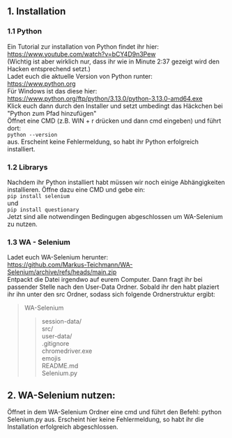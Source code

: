 ## 1. Installation
  ### 1.1 Python
  Ein Tutorial zur installation von Python findet ihr hier: <br>
      <https://www.youtube.com/watch?v=bCY4D9n3Pew> <br>
  (Wichtig ist aber wirklich nur, dass ihr wie in Minute 2:37 gezeigt wird den Hacken entsprechend setzt.) <br>
  Ladet euch die aktuelle Version von Python runter: <br>
      <https://www.python.org> <br>
  Für Windows ist das diese hier: <br>
      <https://www.python.org/ftp/python/3.13.0/python-3.13.0-amd64.exe> <br>
  Klick euch dann durch den Installer und setzt umbedingt das Häckchen bei "Python zum Pfad hinzufügen" <br>
  Öffnet eine CMD (z.B. WIN + r drücken und dann cmd eingeben) und führt dort: <br> 
      `python --version` <br>
  aus. Erscheint keine Fehlermeldung, so habt ihr Python erfolgreich installiert.
  ### 1.2 Librarys
  Nachdem ihr Python installiert habt müssen wir noch einige Abhängigkeiten installieren. Öffne dazu eine CMD und gebe ein: <br>
    `pip install selenium` <br>
  und <br>
    `pip install questionary` <br>
  Jetzt sind alle notwendingen Bedingugen abgeschlossen um WA-Selenium zu nutzen.
  ### 1.3 WA - Selenium
  Ladet euch WA-Selenium herunter:<br>
    <https://github.com/Markus-Teichmann/WA-Selenium/archive/refs/heads/main.zip> <br>
  Entpackt die Datei irgendwo auf eurem Computer. Dann fragt ihr bei passender Stelle nach den User-Data Ordner. Sobald ihr den habt plaziert ihr ihn unter den src Ordner, sodass sich folgende Ordnerstruktur ergibt: <br>
  > WA-Selenium
  >> session-data/ <br>
  >> src/ <br>
  >> user-data/ <br>
  >> .gitignore <br>
  >> chromedriver.exe <br>
  >> emojis <br>
  >> README.md <br>
  >> Selenium.py

## 2. WA-Selenium nutzen:
   Öffnet in dem WA-Selenium Ordner eine cmd und führt den Befehl:
      python Selenium.py
   aus. Erscheint hier keine Fehlermeldung, so habt ihr die Installation erfolgreich abgeschlossen.
